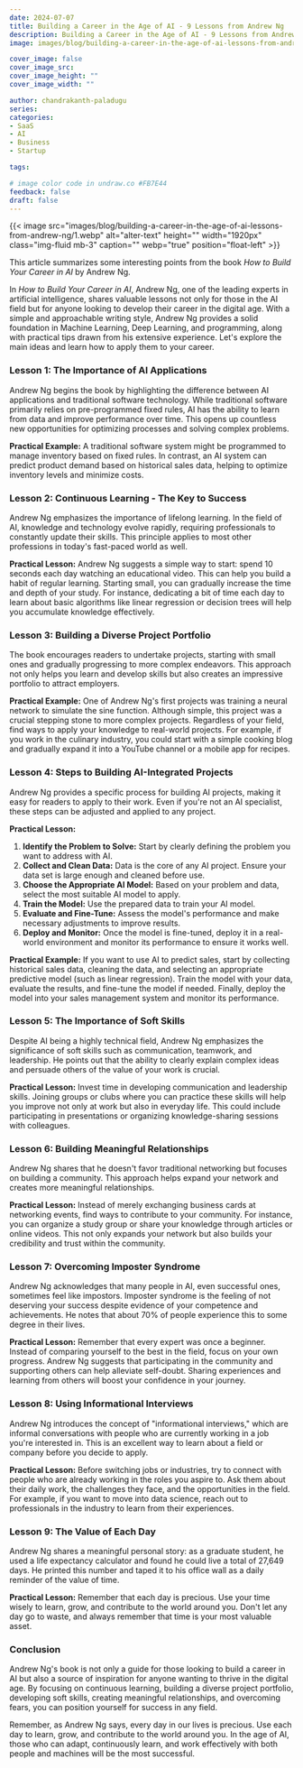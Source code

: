 ```yaml
---
date: 2024-07-07
title: Building a Career in the Age of AI - 9 Lessons from Andrew Ng
description: Building a Career in the Age of AI - 9 Lessons from Andrew Ng.
image: images/blog/building-a-career-in-the-age-of-ai-lessons-from-andrew-ng/1.webp

cover_image: false
cover_image_src: 
cover_image_height: ""
cover_image_width: ""

author: chandrakanth-paladugu
series: 
categories:
- SaaS
- AI
- Business
- Startup

tags:

# image color code in undraw.co #FB7E44 
feedback: false
draft: false
---
```


{{< image src="images/blog/building-a-career-in-the-age-of-ai-lessons-from-andrew-ng/1.webp" alt="alter-text" height="" width="1920px" class="img-fluid mb-3" caption="" webp="true" position="float-left" >}}

This article summarizes some interesting points from the book *How to Build Your Career in AI* by Andrew Ng.

In *How to Build Your Career in AI*, Andrew Ng, one of the leading experts in artificial intelligence, shares valuable lessons not only for those in the AI field but for anyone looking to develop their career in the digital age. With a simple and approachable writing style, Andrew Ng provides a solid foundation in Machine Learning, Deep Learning, and programming, along with practical tips drawn from his extensive experience. Let's explore the main ideas and learn how to apply them to your career.

### Lesson 1: The Importance of AI Applications
Andrew Ng begins the book by highlighting the difference between AI applications and traditional software technology. While traditional software primarily relies on pre-programmed fixed rules, AI has the ability to learn from data and improve performance over time. This opens up countless new opportunities for optimizing processes and solving complex problems.

**Practical Example:** A traditional software system might be programmed to manage inventory based on fixed rules. In contrast, an AI system can predict product demand based on historical sales data, helping to optimize inventory levels and minimize costs.

### Lesson 2: Continuous Learning - The Key to Success
Andrew Ng emphasizes the importance of lifelong learning. In the field of AI, knowledge and technology evolve rapidly, requiring professionals to constantly update their skills. This principle applies to most other professions in today's fast-paced world as well.

**Practical Lesson:** Andrew Ng suggests a simple way to start: spend 10 seconds each day watching an educational video. This can help you build a habit of regular learning. Starting small, you can gradually increase the time and depth of your study. For instance, dedicating a bit of time each day to learn about basic algorithms like linear regression or decision trees will help you accumulate knowledge effectively.

### Lesson 3: Building a Diverse Project Portfolio
The book encourages readers to undertake projects, starting with small ones and gradually progressing to more complex endeavors. This approach not only helps you learn and develop skills but also creates an impressive portfolio to attract employers.

**Practical Example:** One of Andrew Ng's first projects was training a neural network to simulate the sine function. Although simple, this project was a crucial stepping stone to more complex projects. Regardless of your field, find ways to apply your knowledge to real-world projects. For example, if you work in the culinary industry, you could start with a simple cooking blog and gradually expand it into a YouTube channel or a mobile app for recipes.

### Lesson 4: Steps to Building AI-Integrated Projects
Andrew Ng provides a specific process for building AI projects, making it easy for readers to apply to their work. Even if you're not an AI specialist, these steps can be adjusted and applied to any project.

**Practical Lesson:**

1. **Identify the Problem to Solve:** Start by clearly defining the problem you want to address with AI.
2. **Collect and Clean Data:** Data is the core of any AI project. Ensure your data set is large enough and cleaned before use.
3. **Choose the Appropriate AI Model:** Based on your problem and data, select the most suitable AI model to apply.
4. **Train the Model:** Use the prepared data to train your AI model.
5. **Evaluate and Fine-Tune:** Assess the model's performance and make necessary adjustments to improve results.
6. **Deploy and Monitor:** Once the model is fine-tuned, deploy it in a real-world environment and monitor its performance to ensure it works well.

**Practical Example:** If you want to use AI to predict sales, start by collecting historical sales data, cleaning the data, and selecting an appropriate predictive model (such as linear regression). Train the model with your data, evaluate the results, and fine-tune the model if needed. Finally, deploy the model into your sales management system and monitor its performance.

### Lesson 5: The Importance of Soft Skills
Despite AI being a highly technical field, Andrew Ng emphasizes the significance of soft skills such as communication, teamwork, and leadership. He points out that the ability to clearly explain complex ideas and persuade others of the value of your work is crucial.

**Practical Lesson:** Invest time in developing communication and leadership skills. Joining groups or clubs where you can practice these skills will help you improve not only at work but also in everyday life. This could include participating in presentations or organizing knowledge-sharing sessions with colleagues.

### Lesson 6: Building Meaningful Relationships
Andrew Ng shares that he doesn't favor traditional networking but focuses on building a community. This approach helps expand your network and creates more meaningful relationships.

**Practical Lesson:** Instead of merely exchanging business cards at networking events, find ways to contribute to your community. For instance, you can organize a study group or share your knowledge through articles or online videos. This not only expands your network but also builds your credibility and trust within the community.

### Lesson 7: Overcoming Imposter Syndrome
Andrew Ng acknowledges that many people in AI, even successful ones, sometimes feel like impostors. Imposter syndrome is the feeling of not deserving your success despite evidence of your competence and achievements. He notes that about 70% of people experience this to some degree in their lives.

**Practical Lesson:** Remember that every expert was once a beginner. Instead of comparing yourself to the best in the field, focus on your own progress. Andrew Ng suggests that participating in the community and supporting others can help alleviate self-doubt. Sharing experiences and learning from others will boost your confidence in your journey.

### Lesson 8: Using Informational Interviews
Andrew Ng introduces the concept of "informational interviews," which are informal conversations with people who are currently working in a job you're interested in. This is an excellent way to learn about a field or company before you decide to apply.

**Practical Lesson:** Before switching jobs or industries, try to connect with people who are already working in the roles you aspire to. Ask them about their daily work, the challenges they face, and the opportunities in the field. For example, if you want to move into data science, reach out to professionals in the industry to learn from their experiences.

### Lesson 9: The Value of Each Day
Andrew Ng shares a meaningful personal story: as a graduate student, he used a life expectancy calculator and found he could live a total of 27,649 days. He printed this number and taped it to his office wall as a daily reminder of the value of time.

**Practical Lesson:** Remember that each day is precious. Use your time wisely to learn, grow, and contribute to the world around you. Don't let any day go to waste, and always remember that time is your most valuable asset.


### Conclusion
Andrew Ng's book is not only a guide for those looking to build a career in AI but also a source of inspiration for anyone wanting to thrive in the digital age. By focusing on continuous learning, building a diverse project portfolio, developing soft skills, creating meaningful relationships, and overcoming fears, you can position yourself for success in any field.

Remember, as Andrew Ng says, every day in our lives is precious. Use each day to learn, grow, and contribute to the world around you. In the age of AI, those who can adapt, continuously learn, and work effectively with both people and machines will be the most successful.
